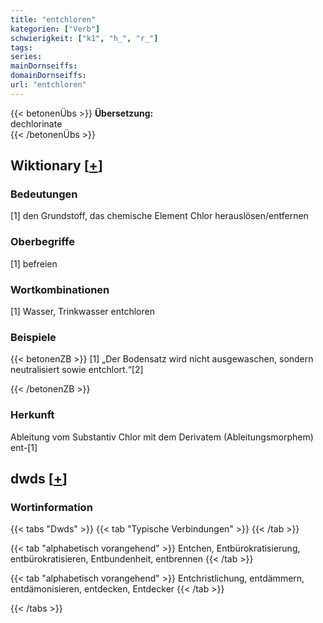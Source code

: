 ```yaml
---
title: "entchloren"
kategorien: ["Verb"]
schwierigkeit: ["k1", "h_", "r_"]
tags:
series:
mainDornseiffs:
domainDornseiffs:
url: "entchloren"
---
```


{{< betonenÜbs >}}
**Übersetzung:**  
dechlorinate  
{{< /betonenÜbs >}}

## Wiktionary [[+](https://de.wiktionary.org/wiki/entchloren)]

### Bedeutungen
[1] den Grundstoff, das chemische Element Chlor herauslösen/entfernen  

### Oberbegriffe
[1] befreien  

### Wortkombinationen
[1] Wasser, Trinkwasser entchloren  

### Beispiele
{{< betonenZB >}}
[1] „Der Bodensatz wird nicht ausgewaschen, sondern neutralisiert sowie entchlort.“[2]  

{{< /betonenZB >}}
### Herkunft
Ableitung vom Substantiv Chlor mit dem Derivatem (Ableitungsmorphem) ent-[1]  



## dwds [[+](https://www.dwds.de/wb/entchloren)]

### Wortinformation
{{< tabs "Dwds" >}}
{{< tab "Typische Verbindungen" >}}
{{< /tab >}}

{{< tab "alphabetisch vorangehend" >}}
Entchen, Entbürokratisierung, entbürokratisieren, Entbundenheit, entbrennen
{{< /tab >}}

{{< tab "alphabetisch vorangehend" >}}
Entchristlichung, entdämmern, entdämonisieren, entdecken, Entdecker
{{< /tab >}}

{{< /tabs >}}

